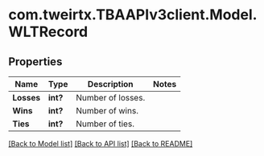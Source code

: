 # com.tweirtx.TBAAPIv3client.Model.WLTRecord
## Properties

Name | Type | Description | Notes
------------ | ------------- | ------------- | -------------
**Losses** | **int?** | Number of losses. | 
**Wins** | **int?** | Number of wins. | 
**Ties** | **int?** | Number of ties. | 

[[Back to Model list]](../README.md#documentation-for-models) [[Back to API list]](../README.md#documentation-for-api-endpoints) [[Back to README]](../README.md)

